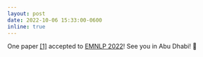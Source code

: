 ```yaml
---
layout: post
date: 2022-10-06 15:33:00-0600
inline: true
---
```


One paper [[1]](https://arxiv.org/abs/2211.07455) accepted to [EMNLP 2022](https://2022.emnlp.org/)! See you in Abu Dhabi! :tada:

